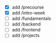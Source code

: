 - [x] add /precourse
- [x] add /intro-week
- [ ] add /fundamentals
- [ ] add /backend
- [ ] add /frontend
- [ ] add /projects
